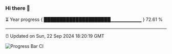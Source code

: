 ### Hi there 👋

⏳ Year progress { █████████████████████▁▁▁▁▁▁▁▁▁ } 72.61 %

---

⏰ Updated on Sun, 22 Sep 2024 18:20:19 GMT

![Progress Bar CI](https://github.com/liununu/liununu/workflows/Progress%20Bar%20CI/badge.svg)
